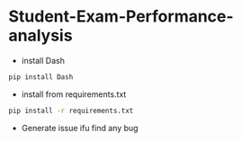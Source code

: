 # Student-Exam-Performance-analysis

- install Dash
```bash
pip install Dash
```

- install from requirements.txt
```bash
pip install -r requirements.txt
```

- Generate issue ifu find any bug
